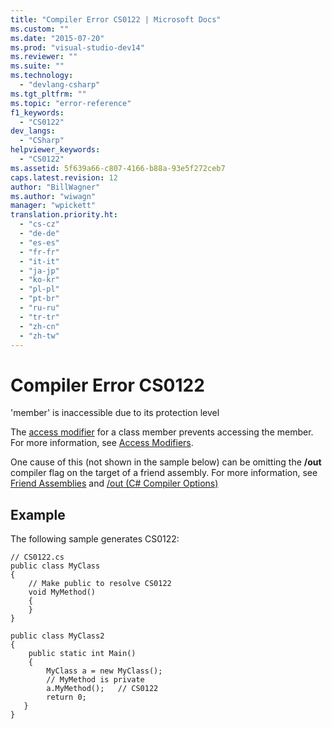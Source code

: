 ```yaml
---
title: "Compiler Error CS0122 | Microsoft Docs"
ms.custom: ""
ms.date: "2015-07-20"
ms.prod: "visual-studio-dev14"
ms.reviewer: ""
ms.suite: ""
ms.technology: 
  - "devlang-csharp"
ms.tgt_pltfrm: ""
ms.topic: "error-reference"
f1_keywords: 
  - "CS0122"
dev_langs: 
  - "CSharp"
helpviewer_keywords: 
  - "CS0122"
ms.assetid: 5f639a66-c807-4166-b88a-93e5f272ceb7
caps.latest.revision: 12
author: "BillWagner"
ms.author: "wiwagn"
manager: "wpickett"
translation.priority.ht: 
  - "cs-cz"
  - "de-de"
  - "es-es"
  - "fr-fr"
  - "it-it"
  - "ja-jp"
  - "ko-kr"
  - "pl-pl"
  - "pt-br"
  - "ru-ru"
  - "tr-tr"
  - "zh-cn"
  - "zh-tw"
---
```

# Compiler Error CS0122
'member' is inaccessible due to its protection level  
  
 The [access modifier](../../../csharp/language-reference/keywords/modifiers.md) for a class member prevents accessing the member. For more information, see [Access Modifiers](../../../csharp/programming-guide/classes-and-structs/access-modifiers.md).  
  
 One cause of this (not shown in the sample below) can be omitting the **/out** compiler flag on the target of a friend assembly. For more information, see [Friend Assemblies](../Topic/Friend%20Assemblies%20\(C%23%20and%20Visual%20Basic\).md) and [/out (C# Compiler Options)](../../../csharp/language-reference/compiler-options/out-compiler-option.md)  
  
## Example  
 The following sample generates CS0122:  
  
```  
// CS0122.cs  
public class MyClass  
{  
    // Make public to resolve CS0122  
    void MyMethod()  
    {  
    }  
}  
  
public class MyClass2  
{  
    public static int Main()  
    {  
        MyClass a = new MyClass();  
        // MyMethod is private  
        a.MyMethod();   // CS0122  
        return 0;  
   }  
}  
```